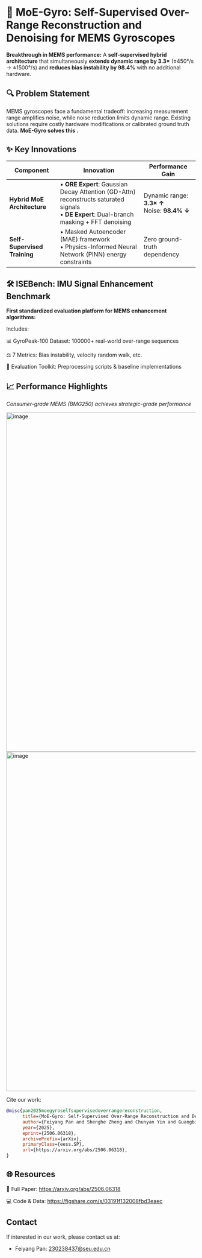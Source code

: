 # 🚀 MoE-Gyro: Self-Supervised Over-Range Reconstruction and Denoising for MEMS Gyroscopes


**Breakthrough in MEMS performance:** A **self-supervised hybrid architecture** that simultaneously **extends dynamic range by 3.3×** (±450°/s → ±1500°/s) and **reduces bias instability by 98.4%** with no additional hardware.

## 🔍 Problem Statement
MEMS gyroscopes face a fundamental tradeoff: increasing measurement range amplifies noise, while noise reduction limits dynamic range. Existing solutions require costly hardware modifications or calibrated ground truth data. **MoE-Gyro solves this .**

## ✨ Key Innovations
| **Component**               | **Innovation**                                                                 | **Performance Gain**              |
|------------------------------|--------------------------------------------------------------------------------|-----------------------------------|
| **Hybrid MoE Architecture**   | • **ORE Expert**: Gaussian Decay Attention (GD-Attn) reconstructs saturated signals<br>• **DE Expert**: Dual-branch masking + FFT denoising | Dynamic range: **3.3× ↑**<br>Noise: **98.4% ↓** |
| **Self-Supervised Training** | • Masked Autoencoder (MAE) framework<br>• Physics-Informed Neural Network (PINN) energy constraints | Zero ground-truth dependency      |


## 🛠️ ISEBench: IMU Signal Enhancement Benchmark
**First standardized evaluation platform for MEMS enhancement algorithms:**

Includes:​​

📊 ​​GyroPeak-100 Dataset​​: 100000+ real-world over-range sequences

⚖️ ​​7 Metrics​​: Bias instability, velocity random walk, etc.

🔧 ​​Evaluation Toolkit​​: Preprocessing scripts & baseline implementations

## 📈 Performance Highlights

​*Consumer-grade MEMS (BMG250) achieves strategic-grade performance*

<img width="900" alt="image" src="https://github.com/user-attachments/assets/691abd16-8c06-470c-a7bb-9b252ddc238c" />
<img width="900" alt="image" src="https://github.com/user-attachments/assets/b0fbbaef-2e6f-4f3d-8a3c-b10a36998886" />

Cite our work:​​

```bibtex
@misc{pan2025moegyroselfsupervisedoverrangereconstruction,
      title={MoE-Gyro: Self-Supervised Over-Range Reconstruction and Denoising for MEMS Gyroscopes}, 
      author={Feiyang Pan and Shenghe Zheng and Chunyan Yin and Guangbin Dou},
      year={2025},
      eprint={2506.06318},
      archivePrefix={arXiv},
      primaryClass={eess.SP},
      url={https://arxiv.org/abs/2506.06318}, 
}
```

## 🌐 Resources

📄 ​​Full Paper​​: https://arxiv.org/abs/2506.06318

💻 ​​Code & Data​​: https://figshare.com/s/03191f132008fbd3eaec

## Contact
If interested in our work, please contact us at:

- Feiyang Pan: 230238437@seu.edu.cn
